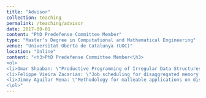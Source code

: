 ```yaml
---
title: "Advisor"
collection: teaching
permalink: /teaching/advisor
date: 2017-09-01
content: "PhD Predefense Committee Member"
type: "Master's Degree in Computational and Mathematical Engineering"
venue: "Universitat Oberta de Catalunya (UOC)"
location: "Online"
content: "<h3>PhD Predefense Committee Member<\h3>
<ol>
<li>Omar Shaaban: \"Productive Programming of Irregular Data Structures on Distributed Memory\", Universitat Politècnica de Catalunya 2024</li>
<li>Felippe Vieira Zacarias: \"Job scheduling for disaggregated memory in high performance computing systems\",  Universitat Politècnica de Catalunya 2023<\li>
<li>Jimmy Aguilar Mena: \"Methodology for malleable applications on distributed memory systems\", Universitat Politècnica de Catalunya 2022<\li>
<\ol>"
---
```

